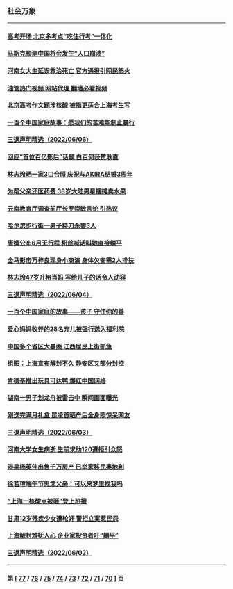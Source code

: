 ### 社会万象
---
#### [高考开场 北京多考点“吃住行考”一体化](../../pages/ncid282/n13753635.md?06080845) 
#### [马斯克预测中国将会发生“人口崩溃”](../../pages/ncid282/n13754301.md?06080845) 
#### [河南女大生延误救治死亡 官方通报引网民怒火](../../pages/ncid282/n13754044.md?06080845) 
#### [油管热门视频 网站代理 翻墙必看视频](http://209.222.30.114:81/youtube.html?06080845)
#### [北京高考作文题涉核酸 被指更适合上海考生写](../../pages/ncid282/n13754041.md?06080845) 
#### [一百个中国家庭故事：愿我们的苦难能制止暴行](../../pages/ncid282/n13753117.md?06080845) 
#### [三退声明精选（2022/06/06）](../../pages/ncid282/n13753834.md?06080845) 
#### [回应“首位百亿影后”话题 白百何获赞耿直](../../pages/ncid282/n13753658.md?06080845) 
#### [林志玲晒一家3口合照 庆祝与AKIRA结婚3周年](../../pages/ncid282/n13753608.md?06080845) 
#### [为帮父亲还医药费 38岁大陆男星摆摊卖水果](../../pages/ncid282/n13753622.md?06080845) 
#### [云南教育厅调查前厅长罗崇敏言论 引热议](../../pages/ncid282/n13753378.md?06080845) 
#### [哈尔滨步行街一男子持刀杀害3人](../../pages/ncid282/n13753295.md?06080845) 
#### [唐嫣公布6月无行程 粉丝喊话叫她直接躺平](../../pages/ncid282/n13753030.md?06080845) 
#### [金马影帝万梓良现身小商演 身体欠安需2人搀扶](../../pages/ncid282/n13752955.md?06080845) 
#### [林志玲47岁升格当妈 写给儿子的话令人动容](../../pages/ncid282/n13752937.md?06080845) 
#### [三退声明精选（2022/06/04）](../../pages/ncid282/n13752701.md?06080845) 
#### [一百个中国家庭的故事——孩子 守住你的善](../../pages/ncid282/n13752435.md?06080845) 
#### [爱心妈妈收养的28名弃儿被强行送入福利院](../../pages/ncid282/n13752429.md?06080845) 
#### [中国多个省区大暴雨 江西居民上街抓鱼](../../pages/ncid282/n13752238.md?06080845) 
#### [组图：上海宣布解封不久 静安区又部分封控](../../pages/ncid282/n13752190.md?06080845) 
#### [肯德基推出玩具可达鸭 爆红中国网络](../../pages/ncid282/n13752318.md?06080845) 
#### [湖南一男子划龙舟被雷击中 瞬间画面曝光](../../pages/ncid282/n13752080.md?06080845) 
#### [刚送完满月礼盒 昆凌首晒产后全身照惊呆网友](../../pages/ncid282/n13751953.md?06080845) 
#### [三退声明精选（2022/06/03）](../../pages/ncid282/n13752074.md?06080845) 
#### [河南大学女生病逝 生前求助120遭拒引众怒](../../pages/ncid282/n13751858.md?06080845) 
#### [港星杨英伟出售千万房产 已举家移民奥地利](../../pages/ncid282/n13751923.md?06080845) 
#### [徐若瑄端午节思念父亲：可以来梦里找我吗](../../pages/ncid282/n13751913.md?06080845) 
#### [“上海一核酸点被砸”登上热搜](../../pages/ncid282/n13751565.md?06080845) 
#### [甘肃12岁残疾少女遭轮奸 警拒立案惹民怨](../../pages/ncid282/n13751538.md?06080845) 
#### [上海解封难抚人心 企业家投资者吁“躺平”](../../pages/ncid282/n13751501.md?06080845) 
#### [三退声明精选（2022/06/02）](../../pages/ncid282/n13751356.md?06080845) 

---
#### 第 [ [77](./77.md?06080845) / [76](./76.md?06080845) / [75](./75.md?06080845) / [74](./74.md?06080845) / [73](./73.md?06080845) / [72](./72.md?06080845) / [71](./71.md?06080845) / [70](./70.md?06080845) ] 页
